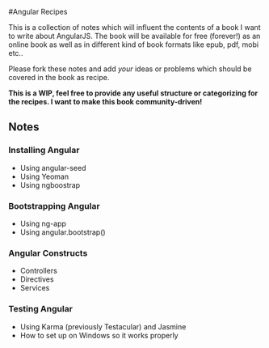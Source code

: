 #Angular Recipes

This is a collection of notes which will influent the contents of a book I want to write
about AngularJS. The book will be available for free (forever!) as an online book as well 
as in different kind of book formats like epub, pdf, mobi etc..

Please fork these notes and add *your* ideas or problems which should be covered in the
book as recipe.

**This is a WIP, feel free to provide any useful structure or categorizing for the recipes.
I want to make this book community-driven!**

## Notes

### Installing Angular
* Using angular-seed
* Using Yeoman
* Using ngboostrap

### Bootstrapping Angular

* Using ng-app
* Using angular.bootstrap()

### Angular Constructs

* Controllers
* Directives
* Services

### Testing Angular
* Using Karma (previously Testacular) and Jasmine
* How to set up on Windows so it works properly

